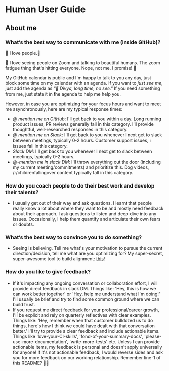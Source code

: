 # Human User Guide

## About me

### What’s the best way to communicate with me (inside GitHub)?
💛 I love people.💛

💙 I love seeing people on Zoom and talking to beautiful humans. The zoom fatigue thing that's hitting everyone. Nope, not me. I promise! 🍿

My GitHub calendar is public and I'm happy to talk to you any day, just block some time on my calendar with an agenda. If you want to _just see me_, just add the agenda as _"👋 Divya, long time, no see."_ If you need something from me, just state it in the agenda to help me help you.

However, in case you are optimizing for your focus hours and want to meet me asynchronously, here are my typical response times:

- _@ mention me on GitHub_: I'll get back to you within a day. Long running product issues, PR reviews generally fall in this category. I'll provide thoughtful, well-researched responses in this category.
- _@ mention me on Slack_: I'll get back to you whenever I next get to slack between meetings, typically 0-2 hours. Customer support issues, ℹ️ issues fall in this category.
- _Slack DM_: I'll get back to you whenever I next get to slack between meetings, typically 0-2 hours.
- _@-mention me in slack DM_: I'll throw everything out the door (including my current meeting/commitments) and prioritize this. Dog videos, /r/childrenfallingover content typically fall in this category.

### How do you coach people to do their best work and develop their talents?
* I usually get out of their way and ask questions. I learnt that people really know a lot about where they want to be and mostly need feedback about their approach. I ask questions to listen and deep-dive into any issues. Occasionally, I help them quantify and articulate their own fears or doubts. 
	
### What’s the best way to convince you to do something?
* Seeing is believing. Tell me what's your motivation to pursue the current direction/decision, tell me what are you optimizing for? My super-secret, super-awesome tool to build alignment: [this](https://fastgood.cheap/)! 
	 
### How do you like to give feedback?
* If it's impacting any ongoing conversation or collaboration effort, I will provide direct feedback in slack DM. Things like: 'Hey, this is how we can work better together' or 'Hey, help me understand what I'm doing!' I'll usually be brief and try to find some common ground where we can build trust.
* If you request me direct feedback for your professional/career growth, I'll be explicit and rely on quarterly reflectives with clear examples. Things like: 'Hey, remember when that customer bulldozed us to do things, here's how I think we could have dealt with that conversation better.' I'll try to provide a clear feedback and include actionable items. Things like 'love-your-CI-skills', 'fond-of-your-summary-docs',  'please-use-more-documentation', 'write-more-tests' etc. Unless I can provide actionable items, my feedback is personal and doesn't apply universally for anyone! If it's not actionable feedback, I would reverse sides and ask you for more feedback on our working relationship. Remember line-1 of this README? 💜💜
